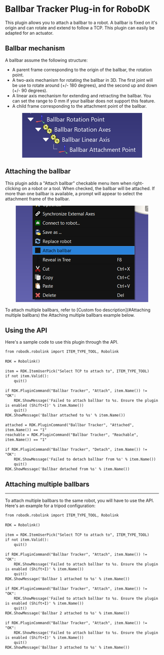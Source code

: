 Ballbar Tracker Plug-in for RoboDK
====================================

This plugin allows you to attach a ballbar to a robot. A ballbar is fixed on it's origin and can rotate and extend to follow a TCP. This plugin can easily be adapted for an actuator.

Ballbar mechanism
-------------------

A ballbar assume the following structure:

- A parent frame corresponding to the origin of the ballbar, the rotation point.
- A two-axis mechanism for rotating the ballbar in 3D. The first joint will be use to rotate around (+/- 180 degrees), and the second up and down (+/- 90 degrees).
- A linear axis mechanism for extending and retracting the ballbar. You can set the range to 0 mm if your ballbar does not support this feature.
- A child frame corresponding to the attachment point of the ballbar.

<p align="center"><img src="./doc/ballbar_structure.PNG" /></p>

Attaching the ballbar
----------------------

This plugin adds a "Attach ballbar" checkable menu item when right-clicking on a robot or a tool. When checked, the ballbar will be attached. If more than one ballbar is available, a prompt will appear to select the attachment frame of the ballbar.

<p align="center"><img src="./doc/menu.PNG" /></p>

To attach multiple ballbars, refer to [Custom foo description](#Attaching multiple ballbars) the Attaching multiple ballbars example below.

Using the API
--------------

Here's a sample code to use this plugin through the API.

```
from robodk.robolink import ITEM_TYPE_TOOL, Robolink

RDK = Robolink()

item = RDK.ItemUserPick("Select TCP to attach to", ITEM_TYPE_TOOL)
if not item.Valid():
    quit()

if RDK.PluginCommand("Ballbar Tracker", "Attach", item.Name()) != "OK":
    RDK.ShowMessage('Failed to attach ballbar to %s. Ensure the plugin is enabled (Shift+I)' % item.Name())
    quit()
RDK.ShowMessage('Ballbar attached to %s' % item.Name())

attached = RDK.PluginCommand("Ballbar Tracker", "Attached", item.Name()) == "1"
reachable = RDK.PluginCommand("Ballbar Tracker", "Reachable", item.Name()) == "1"

if RDK.PluginCommand("Ballbar Tracker", "Detach", item.Name()) != "OK":
    RDK.ShowMessage('Failed to detach ballbar from %s' % item.Name())
    quit()
RDK.ShowMessage('Ballbar detached from %s' % item.Name())
```

## Attaching multiple ballbars
------------------------------------------------------
To attach multiple ballbars to the same robot, you will have to use the API. Here's an example for a tripod configuration:

```
from robodk.robolink import ITEM_TYPE_TOOL, Robolink

RDK = Robolink()

item = RDK.ItemUserPick("Select TCP to attach to", ITEM_TYPE_TOOL)
if not item.Valid():
    quit()

if RDK.PluginCommand("Ballbar Tracker", "Attach", item.Name()) != "OK":
    RDK.ShowMessage('Failed to attach ballbar to %s. Ensure the plugin is enabled (Shift+I)' % item.Name())
    quit()
RDK.ShowMessage('Ballbar 1 attached to %s' % item.Name())

if RDK.PluginCommand("Ballbar Tracker", "Attach", item.Name()) != "OK":
    RDK.ShowMessage('Failed to attach ballbar to %s. Ensure the plugin is enabled (Shift+I)' % item.Name())
    quit()
RDK.ShowMessage('Ballbar 2 attached to %s' % item.Name())

if RDK.PluginCommand("Ballbar Tracker", "Attach", item.Name()) != "OK":
    RDK.ShowMessage('Failed to attach ballbar to %s. Ensure the plugin is enabled (Shift+I)' % item.Name())
    quit()
RDK.ShowMessage('Ballbar 3 attached to %s' % item.Name())
```